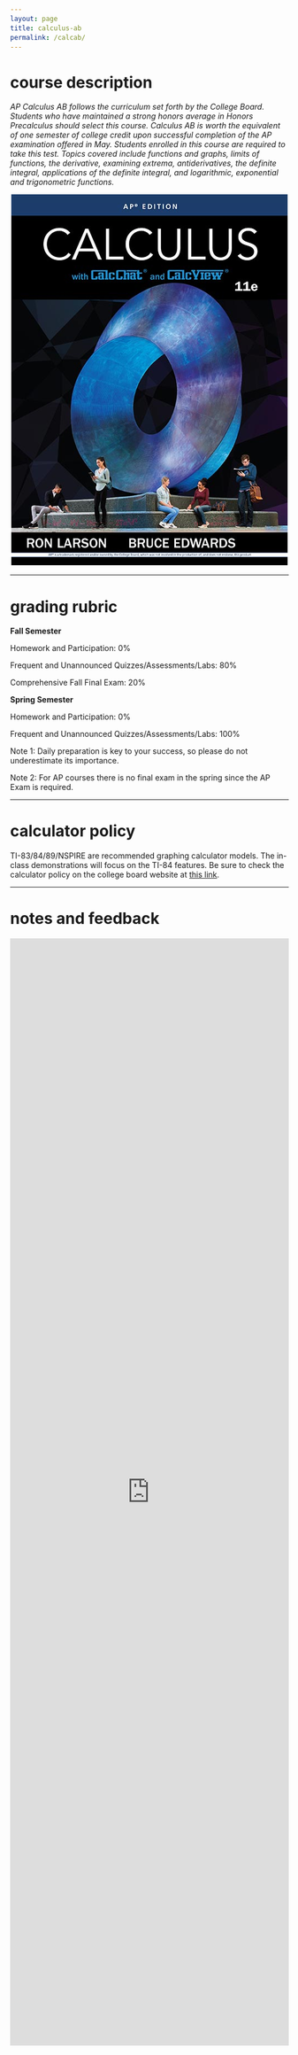 ```yaml
---
layout: page
title: calculus-ab
permalink: /calcab/
---
```


# course description

<i>AP Calculus AB follows the curriculum set forth by the College Board. Students who have maintained a strong honors average in Honors Precalculus should select this course. Calculus AB is worth the equivalent of one semester of college credit upon successful completion of the AP examination offered in May. Students enrolled in this course are required to take this test. Topics covered include functions and graphs, limits of functions, the derivative, examining extrema, antiderivatives, the definite integral, applications of the definite integral, and logarithmic, exponential and trigonometric functions. </i> <br>

<p align="center"> <img src="/d-img/larson.jpeg"></p>

---

# grading rubric

<b>Fall Semester</b>

Homework and Participation: 0%

Frequent and Unannounced Quizzes/Assessments/Labs: 80%

Comprehensive Fall Final Exam: 20%



<b>Spring Semester</b>

Homework and Participation: 0%

Frequent and Unannounced Quizzes/Assessments/Labs: 100%

Note 1:   Daily preparation is key to your success, so please do not underestimate its importance. 

Note 2:  For AP courses there is no final exam in the spring since the AP Exam is required.

---

# calculator policy

TI-83/84/89/NSPIRE are recommended graphing calculator models. The in-class demonstrations will focus on the TI-84 features. Be sure to check the calculator policy on the college board website at <a href="https://apstudents.collegeboard.org/exam-policies-guidelines/calculator-policies" target="_blank">this link</a>.

---

# notes and feedback

 <iframe width="100%" height="2000" style="border: none;" src="https://apteacher.github.io/d-ca-html/ab.html"></iframe>
